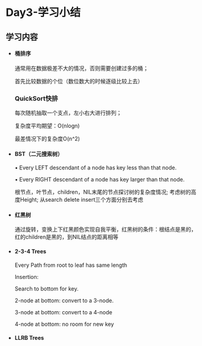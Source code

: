 # Day3-学习小结

## 学习内容

- #### 桶排序

  通常用在数据极差不大的情况，否则需要创建过多的桶；

  首先比较数据的个位（数位数大的时候逐级比较上去）

  

  ### QuickSort快排

  每次随机抽取一个支点，左小右大进行排列；

  复杂度平均期望：O(nlogn)

  最差情况下的复杂度O(n^2)

  

- #### **BST**（二元搜索树）

  • Every LEFT descendant of a node has key less than that node.

  • Every RIGHT descendant of a node has key larger than that node. 

   根节点，叶节点，children，NIL末尾的节点探讨树的复杂度情况; 考虑树的高度Height; 从search  delete insert三个方面分别去考虑

  

- #### 红黑树

  通过旋转，变换上下红黑颜色实现自我平衡，红黑树的条件：根结点是黑的，红的children是黑的，到NIL结点的距离相等

  

- #### 2-3-4 Trees

  Every Path from root to leaf has same length

  Insertion: 

  Search to bottom for key.

  2-node at bottom: convert to a 3-node. 

  3-node at bottom: convert to a 4-node 

  4-node at bottom: no room for new key 

- #### **LLRB Trees** 


